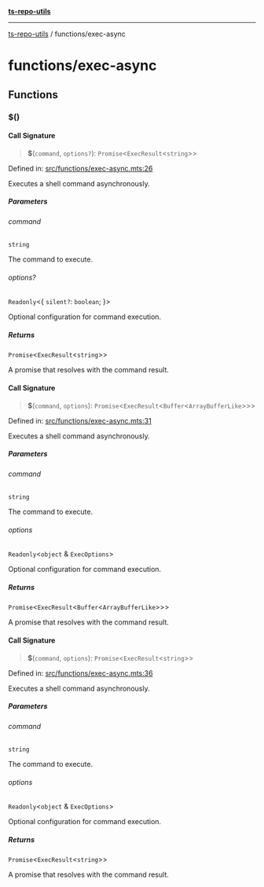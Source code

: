 [**ts-repo-utils**](../README.md)

---

[ts-repo-utils](../README.md) / functions/exec-async

# functions/exec-async

## Functions

### $()

#### Call Signature

> **$**(`command`, `options?`): `Promise`\<`ExecResult`\<`string`\>\>

Defined in: [src/functions/exec-async.mts:26](https://github.com/noshiro-pf/ts-repo-utils/blob/main/src/functions/exec-async.mts#L26)

Executes a shell command asynchronously.

##### Parameters

###### command

`string`

The command to execute.

###### options?

`Readonly`\<\{ `silent?`: `boolean`; \}\>

Optional configuration for command execution.

##### Returns

`Promise`\<`ExecResult`\<`string`\>\>

A promise that resolves with the command result.

#### Call Signature

> **$**(`command`, `options`): `Promise`\<`ExecResult`\<`Buffer`\<`ArrayBufferLike`\>\>\>

Defined in: [src/functions/exec-async.mts:31](https://github.com/noshiro-pf/ts-repo-utils/blob/main/src/functions/exec-async.mts#L31)

Executes a shell command asynchronously.

##### Parameters

###### command

`string`

The command to execute.

###### options

`Readonly`\<`object` & `ExecOptions`\>

Optional configuration for command execution.

##### Returns

`Promise`\<`ExecResult`\<`Buffer`\<`ArrayBufferLike`\>\>\>

A promise that resolves with the command result.

#### Call Signature

> **$**(`command`, `options`): `Promise`\<`ExecResult`\<`string`\>\>

Defined in: [src/functions/exec-async.mts:36](https://github.com/noshiro-pf/ts-repo-utils/blob/main/src/functions/exec-async.mts#L36)

Executes a shell command asynchronously.

##### Parameters

###### command

`string`

The command to execute.

###### options

`Readonly`\<`object` & `ExecOptions`\>

Optional configuration for command execution.

##### Returns

`Promise`\<`ExecResult`\<`string`\>\>

A promise that resolves with the command result.
